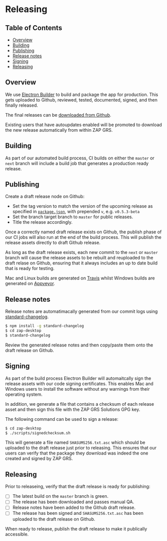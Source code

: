 # Releasing

## Table of Contents

- [Overview](#overview)
- [Building](#building)
- [Publishing](#publishing)
- [Release notes](#release-notes)
- [Signing](#signing)
- [Releasing](#releasing)

## Overview

We use [Electron Builder](https://github.com/electron-userland/electron-builder) to build and package the app for production. This gets uploaded to Github, reviewed, tested, documented, signed, and then finally released.

The final releases can be [downloaded from Github](https://github.com/Groestlcoin/zap-desktop/releases).

Existing users that have autoupdates enabled will be promoted to download the new release automatically from within ZAP GRS.

## Building

As part of our automated build process, CI builds on either the `master` or `next` branch will include a build job that generates a production ready release.

## Publishing

Create a draft release node on Github:

- Set the tag version to match the version of the upcoming release as specified in [`package.json`](../package.json), with prepended `v`, e.g. `v0.5.3-beta`
- Set the branch target branch to `master` for public releases.
- Title the release accordingly.

Once a correctly named draft release exists on Github, the publish phase of our CI jobs will also run at the end of the build process. This will publish the release assets directly to draft Github release.

As long as the draft release exists, each new commit to the `next` or `master` branch will cause the release assets to be rebuilt and reuploaded to the draft relase on Github, ensuring that it always includes an up to date build that is ready for testing.

Mac and Linux builds are generated on [Travis](https://travis-ci.com/Groestlcoin/zap-desktop) whilst Windows builds are generated on [Appveyor](https://ci.appveyor.com/project/Groestlcoin/zap-desktop).

## Release notes

Release notes are automatimacally generated from our commit logs using [standard-changelog](https://www.npmjs.com/package/standard-changelog).

```sh
$ npm install -g standard-changelog
$ cd zap-desktop
$ standard-changelog
```

Review the generated release notes and then copy/paste them onto the draft release on Github.

## Signing

As part of the build process Electron Builder will automaitcally sign the release assets with our code signing certificates. This enables Mac and Windows users to install the software without any warnings from their operating system.

In addition, we generate a file that contains a checksum of each release asset and then sign this file with the ZAP GRS Solutions GPG key.

The following command can be used to sign a release:

```sh
$ cd zap-desktop
$ ./scripts/signedchecksum.sh
```

This will generate a file named `SHASUMS256.txt.asc` which should be uploaded to the draft release just prior to releasing. This ensures that our users can verify that the package they download was indeed the one created and signed by ZAP GRS.

## Releasing

Prior to releaseing, verify that the draft release is ready for publishing:

- [ ] The latest build on the `master` branch is green.
- [ ] The release has been downloaded and passes manual QA.
- [ ] Release notes have been added to the Github draft release.
- [ ] The release has been signed and `SHASUMS256.txt.asc` has been uploaded to the draft release on Github.

When ready to release, publish the draft release to make it publically accessible.
